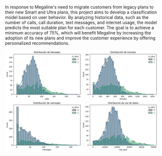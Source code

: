 In response to Megaline's need to migrate customers from legacy plans to their new Smart and Ultra plans, this project aims to develop a classification model based on user behavior. By analyzing historical data, such as the number of calls, call duration, text messages, and internet usage, the model predicts the most suitable plan for each customer. The goal is to achieve a minimum accuracy of 75%, which will benefit Megaline by increasing the adoption of its new plans and improve the customer experience by offering personalized recommendations.


![Distribución de Variables](images/distribucion_variables.png)
